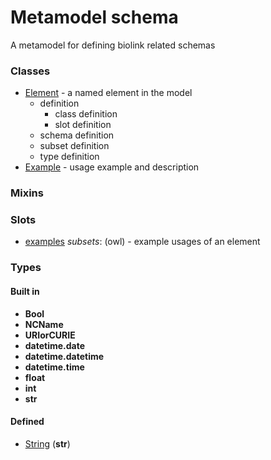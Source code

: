 # Metamodel schema


A metamodel for defining biolink related schemas

### Classes

 * [Element](Element.md) - a named element in the model
    * definition
       * class definition
       * slot definition
    * schema definition
    * subset definition
    * type definition
 * [Example](Example.md) - usage example and description
### Mixins

### Slots

 * [examples](examples.md) *subsets*: (owl) - example usages of an element
### Types

#### Built in

 * **Bool**
 * **NCName**
 * **URIorCURIE**
 * **datetime.date**
 * **datetime.datetime**
 * **datetime.time**
 * **float**
 * **int**
 * **str**
#### Defined

 * [String](String.md)  (**str**) 
